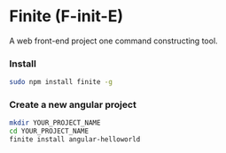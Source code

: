 # Finite (F-init-E)

A web front-end project one command constructing tool.

### Install

```bash
sudo npm install finite -g
```

### Create a new angular project

```bash
mkdir YOUR_PROJECT_NAME
cd YOUR_PROJECT_NAME
finite install angular-helloworld
```

